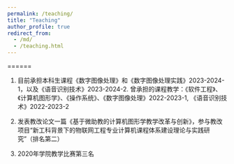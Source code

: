 ```yaml
---
permalink: /teaching/
title: "Teaching"
author_profile: true
redirect_from: 
  - /md/
  - /teaching.html
---
```


======

1. 目前承担本科生课程《数字图像处理》和《数字图像处理实践》2023-2024-1，以及《语音识别技术》2023-2024-2. 曾承担的课程教学：《软件工程》、《计算机图形学》、《操作系统》、《数字图像处理》2022-2023-1, 《语音识别技术》2022-2023-2
   
2. 发表教改论文一篇《基于微助教的计算机图形学教学改革与创新》，参与教改项目“新工科背景下的物联网工程专业计算机课程体系建设理论与实践研究”（排名第二）
  
3. 2020年学院教学比赛第三名
